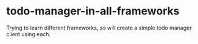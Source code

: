 # todo-manager-in-all-frameworks
Trying to learn different frameworks, so will create a simple todo manager client using each.
